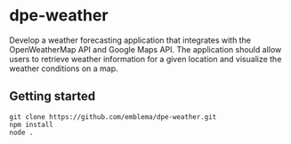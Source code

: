 # dpe-weather

Develop a weather forecasting application that integrates with the OpenWeatherMap API and Google Maps API. The application should allow users to retrieve weather information for a given location and visualize the weather conditions on a map.

## Getting started

```
git clone https://github.com/emblema/dpe-weather.git
npm install
node .
```
